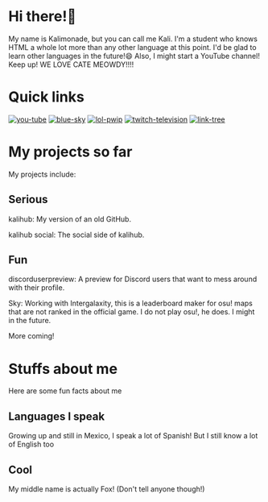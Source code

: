 # Hi there!👋
My name is Kalimonade, but you can call me Kali. I'm a student who knows HTML a whole lot more than any other language at this point. I'd be glad to learn other languages in the future!😄
Also, I might start a YouTube channel! Keep up!
WE LOVE CATE MEOWDY!!!!

# Quick links
[![you-tube](https://img.shields.io/badge/you-tube-FF0000)](https://youtube.com/@kalimonade) [![blue-sky](https://img.shields.io/badge/blue-sky-0000FF)](https://bsky.app/profile/kalimonade.bsky.social) [![lol-pwip](https://img.shields.io/badge/lmao-pwip-ADD8E6)](https://x.com/kalimonade) [![twitch-television](https://img.shields.io/badge/twitch-television-purple)](https://www.twitch.tv/kalimonade) [![link-tree](https://img.shields.io/badge/link-tree-green)](link.tree/kalimonade)

# My projects so far
My projects include:

## Serious
kalihub: My version of an old GitHub.

kalihub social: The social side of kalihub.

## Fun
discorduserpreview: A preview for Discord users that want to mess around with their profile.

Sky: Working with Intergalaxity, this is a leaderboard maker for osu! maps that are not ranked in the official game. I do not play osu!, he does. I might in the future.

More coming!

# Stuffs about me
Here are some fun facts about me

## Languages I speak
Growing up and still in Mexico, I speak a lot of Spanish!
But I still know a lot of English too

## Cool
My middle name is actually Fox! (Don't tell anyone though!)

